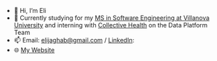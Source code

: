- 👋 Hi, I’m Eli
- 🌱 Currently studying for my [MS in Software Engineering at Villanova University](https://www1.villanova.edu/university/liberal-arts-sciences/programs/computing-sciences/graduate-programs/ms-software-engineering.html) and interning with [Collective Health](https://collectivehealth.com/) on the Data Platform Team
- 📫 Email: elijaghab@gmail.com / [LinkedIn](www.linkedin.com/in/elijaghab/): 
- 🌐 [My Website](https://elijaghab.herokuapp.com/) 
<!---
EliJaghab/EliJaghab is a ✨ special ✨ repository because its `README.md` (this file) appears on your GitHub profile.
You can click the Preview link to take a look at your changes.
--->
